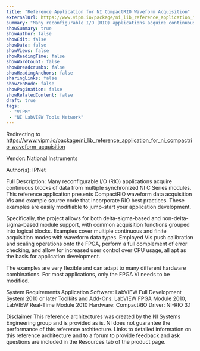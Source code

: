 ```yaml
---
title: "Reference Application for NI CompactRIO Waveform Acquisition"
externalUrl: https://www.vipm.io/package/ni_lib_reference_application_for_ni_compactrio_waveform_acquisition
summary: "Many reconfigurable I/O (RIO) applications acquire continuous blocks of data from multiple synchronized NI C Series modules."
showSummary: true
showAuthor: false
showEdit: false
showData: false
showViews: false
showReadingTime: false
showWordCount: false
showBreadcrumbs: false
showHeadingAnchors: false
sharingLinks: false
showZenMode: false
showPagination: false
showRelatedContent: false
draft: true
tags:
 - "VIPM"
 - "NI LabVIEW Tools Network"
---
```


Redirecting to https://www.vipm.io/package/ni_lib_reference_application_for_ni_compactrio_waveform_acquisition

Vendor: National Instruments

Author(s): IPNet
 
Full Description:
Many reconfigurable I/O (RIO) applications acquire continuous blocks of data from multiple synchronized NI C Series modules. This reference application presents CompactRIO waveform data acquisition VIs and example source code that incorporate RIO best practices. These examples are easily modifiable to jump-start your application development.

Specifically, the project allows for both delta-sigma-based and non-delta-sigma-based module support, with common acquisition functions grouped into logical blocks. Examples cover multiple continuous and finite acquisition modes with waveform data types. Employed VIs push calibration and scaling operations onto the FPGA, perform a full complement of error checking, and allow for increased user control over CPU usage, all apt as the basis for application development.

The examples are very flexible and can adapt to many different hardware combinations. For most applications, only the FPGA VI needs to be modified.

System Requirements
Application Software: LabVIEW Full Development System 2010 or later
Toolkits and Add-Ons: LabVIEW FPGA Module 2010, LabVIEW Real-Time Module 2010
Hardware: CompactRIO
Driver: NI-RIO 3.1

Disclaimer
This reference architectures was created by the NI Systems Engineering group and is provided as is. NI does not guarantee the performance of this reference architecture.
Links to detailed information on this reference architecture and to a forum to provide feedback and ask questions are included in the Resources tab of the product page.